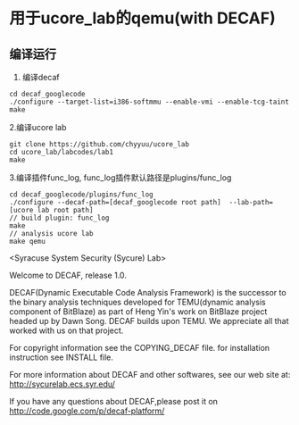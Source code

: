 # 用于ucore_lab的qemu(with DECAF)
## 编译运行

1. 编译decaf
```
cd decaf_googlecode
./configure --target-list=i386-softmmu --enable-vmi --enable-tcg-taint
make
```

2.编译ucore lab
```
git clone https://github.com/chyyuu/ucore_lab
cd ucore_lab/labcodes/lab1
make   
```

3.编译插件func_log, func_log插件默认路径是plugins/func_log
```
cd decaf_googlecode/plugins/func_log
./configure --decaf-path=[decaf_googlecode root path]  --lab-path=[ucore lab root path]
// build plugin: func_log
make
// analysis ucore lab
make qemu
```

<Syracuse System Security (Sycure) Lab>

Welcome to DECAF, release 1.0.

DECAF(Dynamic Executable Code Analysis Framework) is the successor to 
the binary analysis techniques developed for TEMU(dynamic analysis component
of BitBlaze) as part of Heng Yin's work on BitBlaze project headed up by Dawn Song.
DECAF builds upon TEMU. We appreciate all that worked with us on that project.

For copyright information see the COPYING_DECAF file.
for installation instruction see INSTALL file.

For more information about DECAF and other softwares, see our
web site at:
http://sycurelab.ecs.syr.edu/

If you have any questions about DECAF,please post it on 
http://code.google.com/p/decaf-platform/

